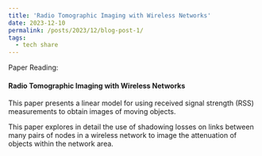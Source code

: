 ```yaml
---
title: 'Radio Tomographic Imaging with Wireless Networks'
date: 2023-12-10
permalink: /posts/2023/12/blog-post-1/
tags:
  - tech share
---
```


Paper Reading:


#### Radio Tomographic Imaging with Wireless Networks
This paper presents a linear model for using received signal strength (RSS) measurements to obtain images of moving objects.

This paper explores in detail the use of shadowing losses on links between many pairs of nodes in a wireless network to image the attenuation of objects within the network area.

